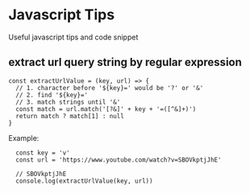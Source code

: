 # Javascript Tips
Useful javascript tips and code snippet

## extract url query string by regular expression
```
const extractUrlValue = (key, url) => {
  // 1. character before '${key}=' would be '?' or '&'
  // 2. find '${key}='
  // 3. match strings until '&'
  const match = url.match('[?&]' + key + '=([^&]+)')
  return match ? match[1] : null
}
```

Example:
```
  const key = 'v'
  const url = 'https://www.youtube.com/watch?v=SBOVkptjJhE'

  // SBOVkptjJhE
  console.log(extractUrlValue(key, url))

```

